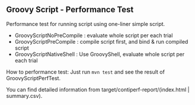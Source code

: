 Groovy Script - Performance Test
----

Performance test for running script using one-liner simple script.

- GroovyScriptNoPreCompile : evaluate whole script per each trial
- GroovyScriptPreCompile : compile script first, and bind & run compiled script
- GroovyScriptNativeShell : Use GroovyShell, evaluate whole script per each trial

How to performance test: Just run `mvn test` and see the result of GroovyScriptPerfTest.

You can find detailed information from target/contiperf-report/(index.html | summary.csv).
